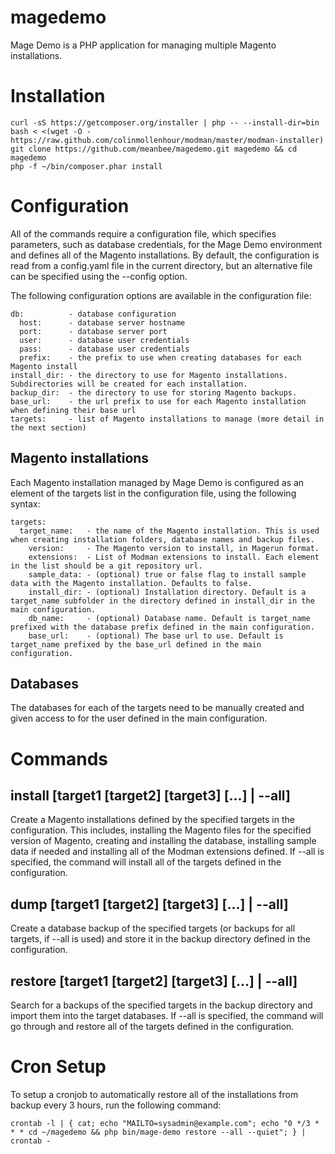 magedemo
========

Mage Demo is a PHP application for managing multiple Magento installations.

# Installation

    curl -sS https://getcomposer.org/installer | php -- --install-dir=bin
    bash < <(wget -O - https://raw.github.com/colinmollenhour/modman/master/modman-installer)
    git clone https://github.com/meanbee/magedemo.git magedemo && cd magedemo
    php -f ~/bin/composer.phar install

# Configuration

All of the commands require a configuration file, which specifies parameters, such as database credentials, for the Mage Demo environment and defines all of the Magento installations. By default, the configuration is read from a config.yaml file in the current directory, but an alternative file can be specified using the --config option.

The following configuration options are available in the configuration file:

    db:          - database configuration
      host:      - database server hostname
      port:      - database server port
      user:      - database user credentials
      pass:      - database user credentials
      prefix:    - the prefix to use when creating databases for each Magento install
    install_dir: - the directory to use for Magento installations. Subdirectories will be created for each installation.
    backup_dir:  - the directory to use for storing Magento backups.
    base_url:    - the url prefix to use for each Magento installation when defining their base url
    targets:     - list of Magento installations to manage (more detail in the next section)

## Magento installations

Each Magento installation managed by Mage Demo is configured as an element of the targets list in the configuration file, using the following syntax:

    targets:
      target_name:   - the name of the Magento installation. This is used when creating installation folders, database names and backup files.
        version:     - The Magento version to install, in Magerun format.
        extensions:  - List of Modman extensions to install. Each element in the list should be a git repository url.
        sample_data: - (optional) true or false flag to install sample data with the Magento installation. Defaults to false.
        install_dir: - (optional) Installation directory. Default is a target_name subfolder in the directory defined in install_dir in the main configuration.
        db_name:     - (optional) Database name. Default is target_name prefixed with the database prefix defined in the main configuration.
        base_url:    - (optional) The base url to use. Default is target_name prefixed by the base_url defined in the main configuration.
    
## Databases

The databases for each of the targets need to be manually created and given access to for the user defined in the main configuration.

# Commands

## install [target1 [target2] [target3] [...] | --all]

Create a Magento installations defined by the specified targets in the configuration. This includes, installing the Magento files for the specified version of Magento, creating and installing the database, installing sample data if needed and installing all of the Modman extensions defined.
If --all is specified, the command will install all of the targets defined in the configuration.

## dump [target1 [target2] [target3] [...] | --all]

Create a database backup of the specified targets (or backups for all targets, if --all is used) and store it in the backup directory defined in the configuration.

## restore [target1 [target2] [target3] [...] | --all]

Search for a backups of the specified targets in the backup directory and import them into the target databases.
If --all is specified, the command will go through and restore all of the targets defined in the configuration.

# Cron Setup

To setup a cronjob to automatically restore all of the installations from backup every 3 hours, run the following command:

    crontab -l | { cat; echo "MAILTO=sysadmin@example.com"; echo "0 */3 * * * cd ~/magedemo && php bin/mage-demo restore --all --quiet"; } | crontab -
